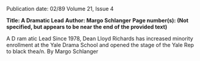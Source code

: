 Publication date: 02/89
Volume 21, Issue 4

**Title: A Dramatic Lead**
**Author: Margo Schlanger**
**Page number(s): (Not specified, but appears to be near the end of the provided text)**


A D ram atic Lead 
Since 1978, Dean Lloyd Richards has increased minority enrollment at the Yale Drama 
School and opened the stage of the Yale Rep to black thea/n. By Margo Schlanger